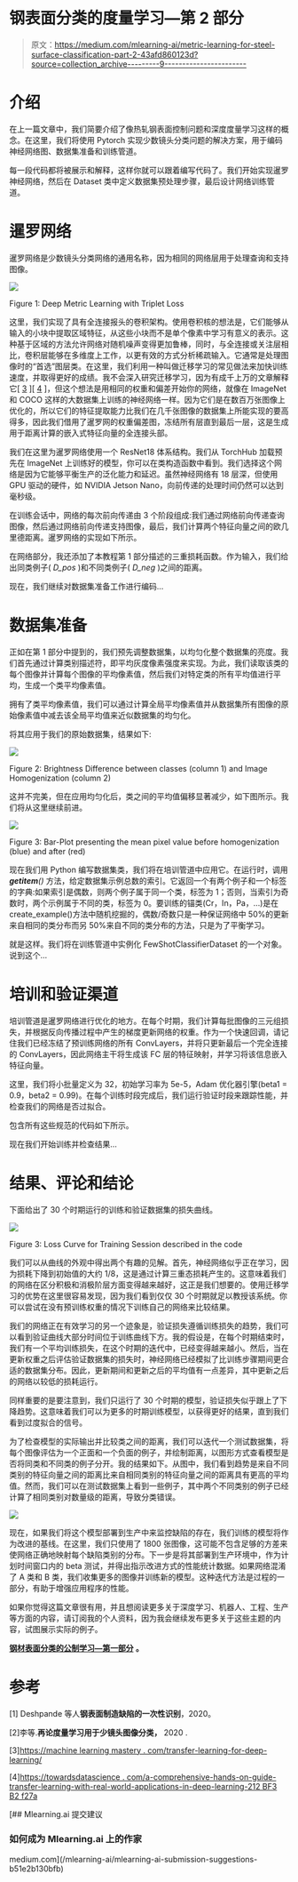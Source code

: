 # 钢表面分类的度量学习—第 2 部分

> 原文：<https://medium.com/mlearning-ai/metric-learning-for-steel-surface-classification-part-2-43afd860123d?source=collection_archive---------9----------------------->

# 介绍

在上一篇文章中，我们简要介绍了像热轧钢表面控制问题和深度度量学习这样的概念。在这里，我们将使用 Pytorch 实现少数镜头分类问题的解决方案，用于编码神经网络图、数据集准备和训练管道。

每一段代码都将被展示和解释，这样你就可以跟着编写代码了。我们开始实现暹罗神经网络，然后在 Dataset 类中定义数据集预处理步骤，最后设计网络训练管道。

# 暹罗网络

暹罗网络是少数镜头分类网络的通用名称，因为相同的网络层用于处理查询和支持图像。

![](img/7cf29adcaa6b62ee714fe4f1012095bf.png)

Figure 1: Deep Metric Learning with Triplet Loss

这里，我们实现了具有全连接报头的卷积架构。使用卷积核的想法是，它们能够从输入的小块中提取区域特征，从这些小块而不是单个像素中学习有意义的表示。这种基于区域的方法允许网络对随机噪声变得更加鲁棒，同时，与全连接或关注层相比，卷积层能够在多维度上工作，以更有效的方式分析稀疏输入。它通常是处理图像时的“首选”图层类。在这里，我们利用一种叫做迁移学习的常见做法来加快训练速度，并取得更好的成绩。我不会深入研究迁移学习，因为有成千上万的文章解释它[ [3](https://machinelearningmastery.com/transfer-learning-for-deep-learning/) ][ [4](https://towardsdatascience.com/a-comprehensive-hands-on-guide-to-transfer-learning-with-real-world-applications-in-deep-learning-212bf3b2f27a) ]，但这个想法是用相同的权重和偏差开始你的网络，就像在 ImageNet 和 COCO 这样的大数据集上训练的神经网络一样。因为它们是在数百万张图像上优化的，所以它们的特征提取能力比我们在几千张图像的数据集上所能实现的要高得多，因此我们借用了暹罗网的权重偏差图，冻结所有层直到最后一层，这是生成用于距离计算的嵌入式特征向量的全连接头部。

我们在这里为暹罗网络使用一个 ResNet18 体系结构。我们从 TorchHub 加载预先在 ImageNet 上训练好的模型，你可以在类构造函数中看到。我们选择这个网络是因为它能够平衡生产的泛化能力和延迟。虽然神经网络有 18 层深，但使用 GPU 驱动的硬件，如 NVIDIA Jetson Nano，向前传递的处理时间仍然可以达到毫秒级。

在训练会话中，网络的每次前向传递由 3 个阶段组成:我们通过网络前向传递查询图像，然后通过网络前向传递支持图像，最后，我们计算两个特征向量之间的欧几里德距离。暹罗网络的实现如下所示。

在网络部分，我还添加了本教程第 1 部分描述的三重损耗函数。作为输入，我们给出同类例子( *D_pos* )和不同类例子( *D_neg* )之间的距离。

现在，我们继续对数据集准备工作进行编码…

# 数据集准备

正如在第 1 部分中提到的，我们预先调整数据集，以均匀化整个数据集的亮度。我们首先通过计算类别描述符，即平均灰度像素强度来实现。为此，我们读取该类的每个图像并计算每个图像的平均像素值，然后我们对特定类的所有平均值进行平均，生成一个类平均像素值。

拥有了类平均像素值，我们可以通过计算全局平均像素值并从数据集所有图像的原始像素值中减去该全局平均值来近似数据集的均匀化。

将其应用于我们的原始数据集，结果如下:

![](img/2a39bb6e37b77168caf0095d5cab4d59.png)

Figure 2: Brightness Difference between classes (column 1) and Image Homogenization (column 2)

这并不完美，但在应用均匀化后，类之间的平均值偏移显著减少，如下图所示。我们将从这里继续前进。

![](img/ecbef0834fa53a29ac11dd25c8052d17.png)

Figure 3: Bar-Plot presenting the mean pixel value before homogenization (blue) and after (red)

现在我们用 Python 编写数据集类，我们将在培训管道中应用它。在运行时，调用 *__getitem__()* 方法，给定数据集示例总数的索引。它返回一个有两个例子和一个标签的字典:如果索引是偶数，则两个例子属于同一个类，标签为 1；否则，当索引为奇数时，两个示例属于不同的类，标签为 0。要训练的锚类(Cr，In，Pa，…)是在 create_example()方法中随机挖掘的，偶数/奇数只是一种保证网络中 50%的更新来自相同的类分布而另 50%来自不同的类分布的方法，只是为了平衡学习。

就是这样。我们将在训练管道中实例化 FewShotClassifierDataset 的一个对象。说到这个…

# 培训和验证渠道

培训管道是暹罗网络进行优化的地方。在每个时期，我们计算每批图像的三元组损失，并根据反向传播过程中产生的梯度更新网络的权重。作为一个快速回调，请记住我们已经冻结了预训练网络的所有 ConvLayers，并将只更新最后一个完全连接的 ConvLayers，因此网络主干将生成该 FC 层的特征映射，并学习将该信息嵌入特征向量。

这里，我们将小批量定义为 32，初始学习率为 5e-5，Adam 优化器引擎(beta1 = 0.9，beta2 = 0.99)。在每个训练时段完成后，我们运行验证时段来跟踪性能，并检查我们的网络是否过拟合。

包含所有这些规范的代码如下所示。

现在我们开始训练并检查结果…

# 结果、评论和结论

下面给出了 30 个时期运行的训练和验证数据集的损失曲线。

![](img/351f4b8d6b7485c93fee1052de6b5fbd.png)

Figure 3: Loss Curve for Training Session described in the code

我们可以从曲线的外观中得出两个有趣的见解。首先，神经网络似乎正在学习，因为损耗下降到初始值的大约 1/8，这是通过计算三重态损耗产生的。这意味着我们的网络在区分积极和消极阶层方面变得越来越好，这正是我们想要的。使用迁移学习的优势在这里很容易发现，因为我们看到仅仅 30 个时期就足以教授该系统。你可以尝试在没有预训练权重的情况下训练自己的网络来比较结果。

我们的网络正在有效学习的另一个迹象是，验证损失遵循训练损失的趋势，我们可以看到验证曲线大部分时间位于训练曲线下方。我的假设是，在每个时期结束时，我们有一个平均训练损失，在这个时期的迭代中，已经变得越来越小。然后，当在更新权重之后评估验证数据集的损失时，神经网络已经模拟了比训练步骤期间更合适的数据集分布。因此，更新期间和更新之后的平均值有一点差异，其中更新之后的网络以较低的损耗运行。

同样重要的是要注意到，我们只运行了 30 个时期的模型，验证损失似乎跟上了下降趋势。这意味着我们可以为更多的时期训练模型，以获得更好的结果，直到我们看到过度拟合的信号。

为了检查模型的实际输出并比较类之间的距离，我们可以迭代一个测试数据集，将每个图像评估为一个正面和一个负面的例子，并绘制距离，以图形方式查看模型是否将同类和不同类的例子分开。我的结果如下。从图中，我们看到趋势是来自不同类别的特征向量之间的距离比来自相同类别的特征向量之间的距离具有更高的平均值。然而，我们可以在测试数据集上看到一些例子，其中两个不同类别的例子已经计算了相同类别对数量级的距离，导致分类错误。

![](img/15eb68a0821ceca30235348d9983a7fb.png)

现在，如果我们将这个模型部署到生产中来监控缺陷的存在，我们训练的模型将作为改进的基线。在这里，我们只使用了 1800 张图像，这可能不包含足够的方差来使网络正确地映射每个缺陷类别的分布。下一步是将其部署到生产环境中，作为计划时间窗口内的 beta 测试，并得出指示改进方式的性能统计数据。如果网络混淆了 A 类和 B 类，我们收集更多的图像并训练新的模型。这种迭代方法是过程的一部分，有助于增强应用程序的性能。

如果你觉得这篇文章很有用，并且想阅读更多关于深度学习、机器人、工程、生产等方面的内容，请订阅我的个人资料，因为我会继续发布更多关于这些主题的内容，试图展示实际的例子。

[**钢材表面分类的公制学习—第一部分**](/@thiago.viek/metric-learning-for-steel-surface-classification-part-1-77502ed60235) **。**

# 参考

[1] Deshpande 等人**钢表面制造缺陷的一次性识别**，2020。

[2]李等.**再论度量学习用于少镜头图像分类，** 2020 .

[3][https://machine learning mastery . com/transfer-learning-for-deep-learning/](https://machinelearningmastery.com/transfer-learning-for-deep-learning/)

[4][https://towardsdatascience . com/a-comprehensive-hands-on-guide-transfer-learning-with-real-world-applications-in-deep-learning-212 BF3 B2 f27a](https://towardsdatascience.com/a-comprehensive-hands-on-guide-to-transfer-learning-with-real-world-applications-in-deep-learning-212bf3b2f27a)

[](/mlearning-ai/mlearning-ai-submission-suggestions-b51e2b130bfb) [## Mlearning.ai 提交建议

### 如何成为 Mlearning.ai 上的作家

medium.com](/mlearning-ai/mlearning-ai-submission-suggestions-b51e2b130bfb)